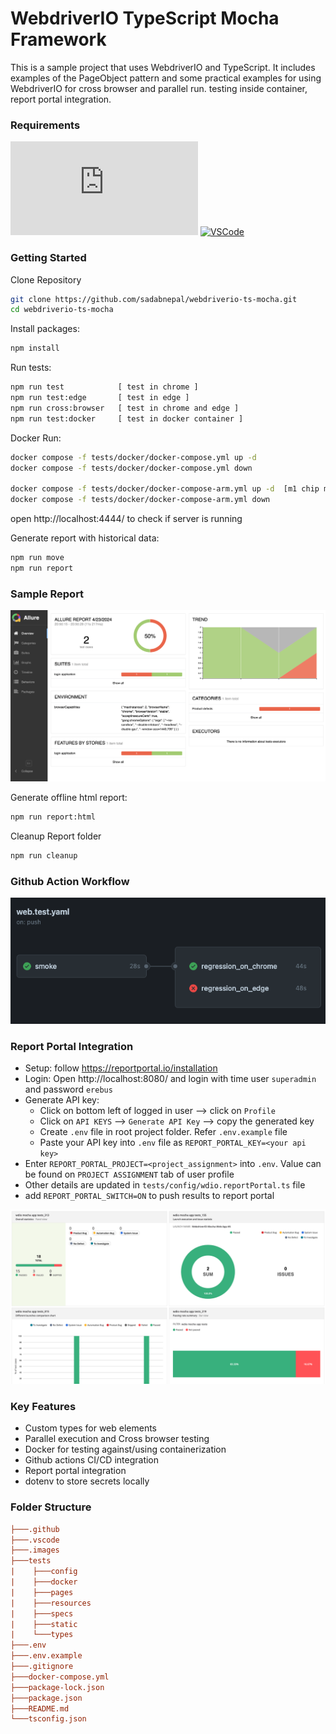 # WebdriverIO TypeScript Mocha Framework

This is a sample project that uses WebdriverIO and TypeScript. It includes examples of the PageObject pattern and some practical examples for using WebdriverIO for cross browser and parallel run. testing inside container, report portal integration.

### Requirements

[![NodeJs](https://img.shields.io/badge/-NodeJS%20v%20>=%2016-white?logo=node.js)](https://nodejs.org/en/download/)
[![VSCode](https://img.shields.io/badge/-Visual%20Studio%20Code-%233178C6?logo=visual-studio-code)](https://code.visualstudio.com/download)

### Getting Started

Clone Repository

```bash
git clone https://github.com/sadabnepal/webdriverio-ts-mocha.git
cd webdriverio-ts-mocha
```

Install packages:

```bash
npm install
```

Run tests:

```bash
npm run test            [ test in chrome ]
npm run test:edge       [ test in edge ]
npm run cross:browser   [ test in chrome and edge ]
npm run test:docker     [ test in docker container ]
```

Docker Run:

```bash
docker compose -f tests/docker/docker-compose.yml up -d
docker compose -f tests/docker/docker-compose.yml down

docker compose -f tests/docker/docker-compose-arm.yml up -d  [m1 chip mac user]
docker compose -f tests/docker/docker-compose-arm.yml down
```
open http://localhost:4444/ to check if server is running

Generate report with historical data:
```bash
npm run move
npm run report
```
### Sample Report
![allure_report](./images/allureHome.png)

Generate offline html report:
```bash
npm run report:html
```

Cleanup Report folder

```bash
npm run cleanup
```
### Github Action Workflow
![docker_run](./images/githubRun.png)

### Report Portal Integration
- Setup: follow https://reportportal.io/installation
- Login: Open http://localhost:8080/ and login with time user `superadmin` and password `erebus`
- Generate API key:
    - Click on bottom left of logged in user --> click on `Profile`
    - Click on `API KEYS` --> `Generate API Key` --> copy the generated key
    - Create `.env` file in root project folder. Refer `.env.example` file
    - Paste your API key into `.env` file as `REPORT_PORTAL_KEY=<your api key>`
- Enter `REPORT_PORTAL_PROJECT=<project_assignment>` into `.env`. Value can be found on `PROJECT ASSIGNMENT` tab of user profile
- Other details are updated in `tests/config/wdio.reportPortal.ts` file
- add `REPORT_PORTAL_SWITCH=ON` to push results to report portal

![docker_run](./images/reportPortal.png)

### Key Features
- Custom types for web elements
- Parallel execution and Cross browser testing
- Docker for testing against/using containerization
- Github actions CI/CD integration
- Report portal integration
- dotenv to store secrets locally 

### Folder Structure

```ini
├───.github
├───.vscode
├───.images
├───tests
|    ├───config
|    ├───docker
|    ├───pages
|    ├───resources
|    ├───specs
|    ├───static
|    └───types
├───.env
├───.env.example
├───.gitignore
├───docker-compose.yml
├───package-lock.json
├───package.json
├───README.md
└───tsconfig.json
```
